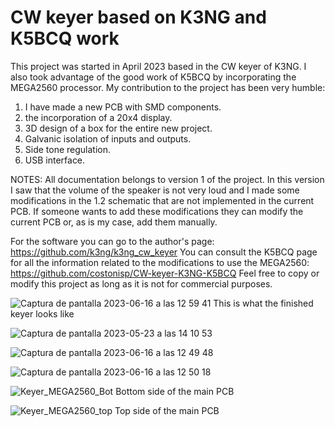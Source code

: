 # CW keyer based on K3NG and K5BCQ work

This project was started in April 2023 based in the CW keyer of K3NG. 
I also took advantage of the good work of K5BCQ by incorporating the MEGA2560 processor. My contribution to the project has been very humble: 
  1. I have made a new PCB with SMD components. 
  2. the incorporation of a 20x4 display.
  3. 3D design of a box for the entire new project.
  4. Galvanic isolation of inputs and outputs.
  5. Side tone regulation.
  6. USB interface.

NOTES: All documentation belongs to version 1 of the project. In this version I saw that the volume of the speaker is not very loud and I made some modifications in the 1.2 schematic that are not implemented in the current PCB. If someone wants to add these modifications they can modify the current PCB or, as is my case, add them manually.

For the software you can go to the author's page: https://github.com/k3ng/k3ng_cw_keyer
You can consult the K5BCQ page for all the information related to the modifications to use the MEGA2560: https://github.com/costonisp/CW-keyer-K3NG-K5BCQ
Feel free to copy or modify this project as long as it is not for commercial purposes.


![Captura de pantalla 2023-06-16 a las 12 59 41](https://github.com/joanperelopez/CW-Keyer/assets/73885181/52b9df4b-be5e-4b8a-b31a-4444ec15f181)
This is what the finished keyer looks like

![Captura de pantalla 2023-05-23 a las 14 10 53](https://github.com/joanperelopez/CW-Keyer/assets/73885181/99e8d12c-9330-4410-9032-c84e8d964af1)

![Captura de pantalla 2023-06-16 a las 12 49 48](https://github.com/joanperelopez/CW-Keyer/assets/73885181/2a790ab7-54cd-44c1-9e68-d06a6f1f6f74)


![Captura de pantalla 2023-06-16 a las 12 50 18](https://github.com/joanperelopez/CW-Keyer/assets/73885181/6ed3bf15-15de-4d82-bf1b-fd4c62183c07)


![Keyer_MEGA2560_Bot](https://github.com/joanperelopez/CW-Keyer/assets/73885181/5dc6906c-0240-44d7-8b2c-253aef7dc57e)
Bottom side of the main PCB

![Keyer_MEGA2560_top](https://github.com/joanperelopez/CW-Keyer/assets/73885181/cdc65c55-eba2-46f9-9405-1102c7109753)
Top side of the main PCB
